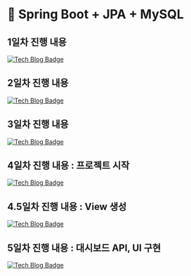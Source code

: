 # 📘 Spring Boot + JPA + MySQL 

## 1일차 진행 내용 
[![Tech Blog Badge](https://img.shields.io/badge/-Tech%20blog-20C997?style=flat-square&logo=velog&logoColor=white&link=https://velog.io/@kjr04205/%EA%B3%B5%EB%B6%80-1%EC%9D%BC%EC%B0%A8-Spring-Boot-JPA-MySQL-%ED%99%98%EA%B2%BD%EC%84%B8%ED%8C%85)](https://velog.io/@kjr04205/%EA%B3%B5%EB%B6%80-1%EC%9D%BC%EC%B0%A8-Spring-Boot-JPA-MySQL-%ED%99%98%EA%B2%BD%EC%84%B8%ED%8C%85)

## 2일차 진행 내용 
[![Tech Blog Badge](https://img.shields.io/badge/-Tech%20blog-20C997?style=flat-square&logo=velog&logoColor=white&link=https://velog.io/@kjr04205/2%EC%9D%BC%EC%B0%A8-Spring-Boot-JPA%EB%A1%9C-REST-API-%EB%A7%8C%EB%93%A4%EA%B8%B0)](https://velog.io/@kjr04205/2%EC%9D%BC%EC%B0%A8-Spring-Boot-JPA%EB%A1%9C-REST-API-%EB%A7%8C%EB%93%A4%EA%B8%B0)

## 3일차 진행 내용 
[![Tech Blog Badge](https://img.shields.io/badge/-Tech%20blog-20C997?style=flat-square&logo=velog&logoColor=white&link=https://velog.io/@kjr04205/3%EC%9D%BC%EC%B0%A8-Spring-Boot-JPA-Swagger-%EC%A0%81%EC%9A%A9-%EB%B2%84%EC%A0%84-%EC%9D%B4%EC%8A%88%EA%B9%8C%EC%A7%80-%ED%95%B4%EA%B2%B0)](https://velog.io/@kjr04205/3%EC%9D%BC%EC%B0%A8-Spring-Boot-JPA-Swagger-%EC%A0%81%EC%9A%A9-%EB%B2%84%EC%A0%84-%EC%9D%B4%EC%8A%88%EA%B9%8C%EC%A7%80-%ED%95%B4%EA%B2%B0)

## 4일차 진행 내용 : 프로젝트 시작
[![Tech Blog Badge](https://img.shields.io/badge/-Tech%20blog-20C997?style=flat-square&logo=velog&logoColor=white&link=https://velog.io/@kjr04205/4%EC%9D%BC%EC%B0%A8-%ED%86%A0%EC%9D%B4%ED%94%84%EB%A1%9C%EC%A0%9D%ED%8A%B8-%EC%84%A4%EA%B3%84-%EB%B0%8F-API-%EA%B5%AC%EC%84%B1)](https://velog.io/@kjr04205/4%EC%9D%BC%EC%B0%A8-%ED%86%A0%EC%9D%B4%ED%94%84%EB%A1%9C%EC%A0%9D%ED%8A%B8-%EC%84%A4%EA%B3%84-%EB%B0%8F-API-%EA%B5%AC%EC%84%B1)

## 4.5일차 진행 내용 : View 생성
[![Tech Blog Badge](https://img.shields.io/badge/-Tech%20blog-20C997?style=flat-square&logo=velog&logoColor=white&link=https://velog.io/@kjr04205/5%EC%9D%BC%EC%B0%A8-View-%ED%94%84%EB%A1%9C%EC%A0%9D%ED%8A%B8-%EC%83%9D%EC%84%B1-%EB%B0%8F-%EC%84%A4%EC%A0%95-%EC%A0%9C%ED%92%88-%EA%B4%80%EB%A6%AC-%EA%B8%B0%EB%8A%A5-%EA%B5%AC%ED%98%84)](https://velog.io/@kjr04205/5%EC%9D%BC%EC%B0%A8-View-%ED%94%84%EB%A1%9C%EC%A0%9D%ED%8A%B8-%EC%83%9D%EC%84%B1-%EB%B0%8F-%EC%84%A4%EC%A0%95-%EC%A0%9C%ED%92%88-%EA%B4%80%EB%A6%AC-%EA%B8%B0%EB%8A%A5-%EA%B5%AC%ED%98%84)

## 5일차 진행 내용 : 대시보드 API, UI 구현
[![Tech Blog Badge](https://img.shields.io/badge/-Tech%20blog-20C997?style=flat-square&logo=velog&logoColor=white&link=https://velog.io/@kjr04205/5%EC%9D%BC%EC%B0%A8-%EB%8C%80%EC%8B%9C%EB%B3%B4%EB%93%9C-API-UI-%EA%B5%AC%ED%98%84)](https://velog.io/@kjr04205/5%EC%9D%BC%EC%B0%A8-%EB%8C%80%EC%8B%9C%EB%B3%B4%EB%93%9C-API-UI-%EA%B5%AC%ED%98%84)